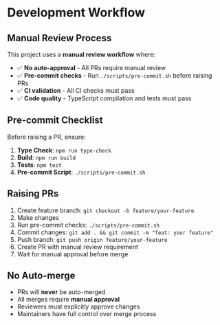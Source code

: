 # Development Workflow

## Manual Review Process

This project uses a **manual review workflow** where:

- ✅ **No auto-approval** - All PRs require manual review
- ✅ **Pre-commit checks** - Run `./scripts/pre-commit.sh` before raising PRs
- ✅ **CI validation** - All CI checks must pass
- ✅ **Code quality** - TypeScript compilation and tests must pass

## Pre-commit Checklist

Before raising a PR, ensure:

1. **Type Check**: `npm run type-check`
2. **Build**: `npm run build`
3. **Tests**: `npm test`
4. **Pre-commit Script**: `./scripts/pre-commit.sh`

## Raising PRs

1. Create feature branch: `git checkout -b feature/your-feature`
2. Make changes
3. Run pre-commit checks: `./scripts/pre-commit.sh`
4. Commit changes: `git add . && git commit -m "feat: your feature"`
5. Push branch: `git push origin feature/your-feature`
6. Create PR with manual review requirement
7. Wait for manual approval before merge

## No Auto-merge

- PRs will **never** be auto-merged
- All merges require **manual approval**
- Reviewers must explicitly approve changes
- Maintainers have full control over merge process
